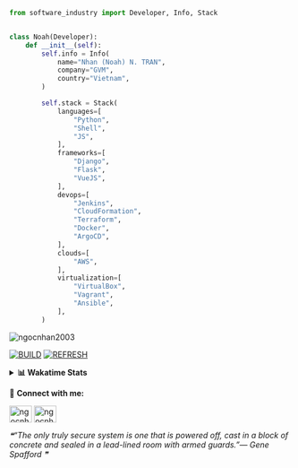 ```python
from software_industry import Developer, Info, Stack


class Noah(Developer):
    def __init__(self):
        self.info = Info(
            name="Nhan (Noah) N. TRAN",
            company="GVM",
            country="Vietnam",
        )

        self.stack = Stack(
            languages=[
                "Python",
                "Shell",
                "JS",
            ],
            frameworks=[
                "Django",
                "Flask",
                "VueJS",
            ],
            devops=[
                "Jenkins",
                "CloudFormation",
                "Terraform",
                "Docker",
                "ArgoCD",
            ],
            clouds=[
                "AWS",
            ],
            virtualization=[
                "VirtualBox",
                "Vagrant",
                "Ansible",
            ],
        )
```
<img src="https://komarev.com/ghpvc/?username=ngocnhan2003&label=Profile%20views&color=0e75b6&style=flat" alt="ngocnhan2003" /> 

[![BUILD](https://github.com/ngocnhan2003/ngocnhan2003/actions/workflows/001_build.yml/badge.svg)](https://github.com/ngocnhan2003/ngocnhan2003/actions/workflows/001_build.yml)
[![REFRESH](https://github.com/ngocnhan2003/ngocnhan2003/actions/workflows/002_refresh.yml/badge.svg)](https://github.com/ngocnhan2003/ngocnhan2003/actions/workflows/002_refresh.yml)

<details> 
  <summary><b>📊 Wakatime Stats</b></summary>
  <br>
  
<!--START_SECTION:waka-->
![Code Time](http://img.shields.io/badge/Code%20Time-662%20hrs%2027%20mins-blue)

**I'm an Early 🐤** 

```text
🌞 Morning    74 commits     ████████░░░░░░░░░░░░░░░░░   32.6% 
🌆 Daytime    103 commits    ███████████░░░░░░░░░░░░░░   45.37% 
🌃 Evening    31 commits     ███░░░░░░░░░░░░░░░░░░░░░░   13.66% 
🌙 Night      19 commits     ██░░░░░░░░░░░░░░░░░░░░░░░   8.37%

```
📅 **I'm Most Productive on Sunday** 

```text
Monday       42 commits     ████░░░░░░░░░░░░░░░░░░░░░   18.5% 
Tuesday      28 commits     ███░░░░░░░░░░░░░░░░░░░░░░   12.33% 
Wednesday    24 commits     ██░░░░░░░░░░░░░░░░░░░░░░░   10.57% 
Thursday     5 commits      ░░░░░░░░░░░░░░░░░░░░░░░░░   2.2% 
Friday       4 commits      ░░░░░░░░░░░░░░░░░░░░░░░░░   1.76% 
Saturday     9 commits      █░░░░░░░░░░░░░░░░░░░░░░░░   3.96% 
Sunday       115 commits    ████████████░░░░░░░░░░░░░   50.66%

```


📊 **This Week I Spent My Time On** 

```text
⌚︎ Time Zone: Asia/Ho_Chi_Minh

💬 Programming Languages: 
Go                       3 hrs 48 mins       ████████░░░░░░░░░░░░░░░░░   34.5% 
SQL                      2 hrs 22 mins       █████░░░░░░░░░░░░░░░░░░░░   21.59% 
YAML                     1 hr 17 mins        ███░░░░░░░░░░░░░░░░░░░░░░   11.74% 
C#                       1 hr 7 mins         ██░░░░░░░░░░░░░░░░░░░░░░░   10.14% 
Other                    25 mins             █░░░░░░░░░░░░░░░░░░░░░░░░   3.8%

🔥 Editors: 
GoLand                   6 hrs 18 mins       ██████████████░░░░░░░░░░░   57.18% 
VS Code                  4 hrs 43 mins       ██████████░░░░░░░░░░░░░░░   42.82%

💻 Operating System: 
Linux                    7 hrs 24 mins       ████████████████░░░░░░░░░   67.22% 
Windows                  3 hrs 36 mins       ████████░░░░░░░░░░░░░░░░░   32.78%

```

**I Mostly Code in Python** 

```text
Python                   14 repos            ███████████░░░░░░░░░░░░░░   43.75% 
JavaScript               6 repos             ████░░░░░░░░░░░░░░░░░░░░░   18.75% 
TypeScript               2 repos             █░░░░░░░░░░░░░░░░░░░░░░░░   6.25% 
Kotlin                   2 repos             █░░░░░░░░░░░░░░░░░░░░░░░░   6.25% 
Vue                      2 repos             █░░░░░░░░░░░░░░░░░░░░░░░░   6.25%

```



 Last Updated on 04/12/2022 19:52:46 UTC+7
<!--END_SECTION:waka-->
</details>

🔗 **Connect with me:**

<a href="https://linkedin.com/in/ngocnhan2003" target="blank"><img align="center" src="https://raw.githubusercontent.com/rahuldkjain/github-profile-readme-generator/master/src/images/icons/Social/linked-in-alt.svg" alt="ngocnhan2003" height="30" width="40" /></a>
<a href="https://instagram.com/ngocnhan2003" target="blank"><img align="center" src="https://raw.githubusercontent.com/rahuldkjain/github-profile-readme-generator/master/src/images/icons/Social/instagram.svg" alt="ngocnhan2003" height="30" width="40" /></a>


<!--STARTS_HERE_QUOTE_README-->
<i>❝“The only truly secure system is one that is powered off, cast in a block of concrete and sealed in a lead-lined room with armed guards.”— Gene Spafford   ❞</i>
<!--ENDS_HERE_QUOTE_README-->
